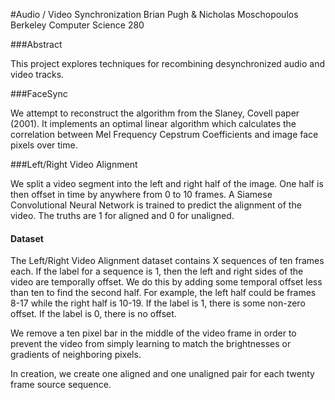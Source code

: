 #Audio / Video Synchronization
Brian Pugh & Nicholas Moschopoulos <br />
Berkeley Computer Science 280

###Abstract

This project explores techniques for recombining desynchronized audio and video tracks.

###FaceSync

We attempt to reconstruct the algorithm from the Slaney, Covell paper (2001). It implements an optimal linear algorithm which calculates the correlation between Mel Frequency Cepstrum Coefficients and image face pixels over time. 

###Left/Right Video Alignment

We split a video segment into the left and right half of the image. One half is then offset in time by anywhere from 0 to 10 frames. A Siamese Convolutional Neural Network is trained to predict the alignment of the video. The truths are 1 for aligned and 0 for unaligned.

#### Dataset

The Left/Right Video Alignment dataset contains X sequences of ten frames each. If the label for a sequence is 1, then the left and right sides of the video are temporally offset. We do this by adding some temporal offset less than ten to find the second half. For example, the left half could be frames 8-17 while the right half is 10-19. If the label is 1, there is some non-zero offset. If the label is 0, there is no offset. <br />

We remove a ten pixel bar in the middle of the video frame in order to prevent the video from simply learning to match the brightnesses or gradients of neighboring pixels. <br />

In creation, we create one aligned and one unaligned pair for each twenty frame source sequence.